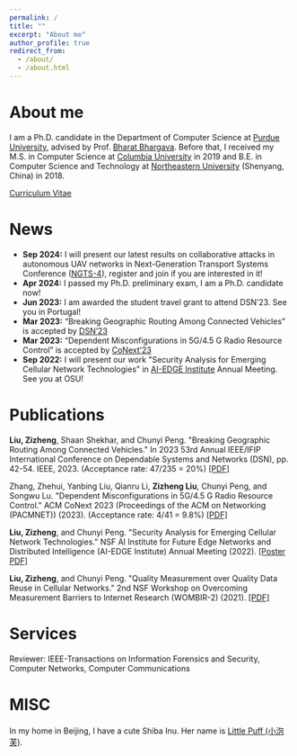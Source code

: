 ```yaml
---
permalink: /
title: ""
excerpt: "About me"
author_profile: true
redirect_from:
  - /about/
  - /about.html
---
```


About me
=====
I am a Ph.D. candidate in the Department of Computer Science at [Purdue University](https://www.cs.purdue.edu/), advised by Prof. [Bharat Bhargava](https://www.cs.purdue.edu/homes/bb/). Before that, I received my M.S. in Computer Science at [Columbia University](https://www.cs.columbia.edu/) in 2019 and B.E. in Computer Science and Technology at [Northeastern University](http://www.cse.neu.edu.cn/) (Shenyang, China) in 2018.

[Curriculum Vitae](https://Cangjie103.github.io/files/research_zizheng_purdue_2023.pdf)

News
======
- **Sep 2024:** I will present our latest results on collaborative attacks in autonomous UAV networks in Next-Generation Transport Systems Conference ([NGTS-4](https://nextranspurdue.wixsite.com/ngts2024)), register and join if you are interested in it!
- **Apr 2024:** I passed my Ph.D. preliminary exam, I am a Ph.D. candidate now!
- **Jun 2023:** I am awarded the student travel grant to attend DSN’23. See you in Portugal!
- **Mar 2023:** “Breaking Geographic Routing Among Connected Vehicles” is accepted by [DSN’23](https://dsn2023.dei.uc.pt/)
- **Mar 2023:** “Dependent Misconfigurations in 5G/4.5 G Radio Resource Control” is accepted by [CoNext’23](https://conferences.sigcomm.org/co-next/2023/#!/home)
- **Sep 2022:** I will present our work "Security Analysis for Emerging Cellular Network Technologies" in [AI-EDGE Institute](https://aiedge.osu.edu/) Annual Meeting. See you at OSU!

Publications
======
**Liu, Zizheng**, Shaan Shekhar, and Chunyi Peng. "Breaking Geographic Routing Among Connected Vehicles." In 2023 53rd Annual IEEE/IFIP International Conference on Dependable Systems and Networks (DSN), pp. 42-54. IEEE, 2023. (Acceptance rate: 47/235 = 20%) [[PDF]](https://www.cs.purdue.edu/homes/chunyi/pubs/dsn23-liu.pdf)

Zhang, Zhehui, Yanbing Liu, Qianru Li, **Zizheng Liu**, Chunyi Peng, and Songwu Lu. "Dependent Misconfigurations in 5G/4.5 G Radio Resource Control." ACM CoNext 2023 (Proceedings of the ACM on Networking (PACMNET)) (2023). (Acceptance rate: 4/41 = 9.8%) [[PDF]](https://www.cs.purdue.edu/homes/chunyi/pubs/conext23-zhang.pdf)

**Liu, Zizheng**, and Chunyi Peng. "Security Analysis for Emerging Cellular Network Technologies." 
NSF AI Institute for Future Edge Networks and Distributed Intelligence (AI-EDGE Institute) Annual Meeting (2022). [[Poster PDF]](https://Cangjie103.github.io/files/sec_emerge_poster.pdf)

**Liu, Zizheng**, and Chunyi Peng. "Quality Measurement over Quality Data Reuse in Cellular Networks." 2nd NSF Workshop on Overcoming Measurement Barriers to Internet Research (WOMBIR-2) (2021). [[PDF]](https://www.caida.org/workshops/wombir/2104/slides/wombir2-peng-paper.pdf)

Services
======
Reviewer: IEEE-Transactions on Information Forensics and Security, Computer Networks, Computer Communications

MISC
======
In my home in Beijing, I have a cute Shiba Inu. Her name is [Little Puff (小泡芙)](https://Cangjie103.github.io/files/lilPuff.jpg).